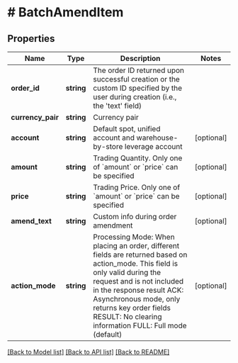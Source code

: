 # # BatchAmendItem

## Properties

Name | Type | Description | Notes
------------ | ------------- | ------------- | -------------
**order_id** | **string** | The order ID returned upon successful creation or the custom ID specified by the user during creation (i.e., the &#39;text&#39; field) | 
**currency_pair** | **string** | Currency pair | 
**account** | **string** | Default spot, unified account and warehouse-by-store leverage account | [optional] 
**amount** | **string** | Trading Quantity. Only one of &#x60;amount&#x60; or &#x60;price&#x60; can be specified | [optional] 
**price** | **string** | Trading Price. Only one of &#x60;amount&#x60; or &#x60;price&#x60; can be specified | [optional] 
**amend_text** | **string** | Custom info during order amendment | [optional] 
**action_mode** | **string** | Processing Mode: When placing an order, different fields are returned based on action_mode. This field is only valid during the request and is not included in the response result ACK: Asynchronous mode, only returns key order fields RESULT: No clearing information FULL: Full mode (default) | [optional] 

[[Back to Model list]](../../README.md#documentation-for-models) [[Back to API list]](../../README.md#documentation-for-api-endpoints) [[Back to README]](../../README.md)
